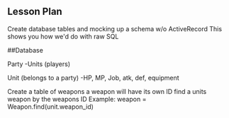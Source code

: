 
## Lesson Plan 

Create database tables and mocking up a schema w/o ActiveRecord
This shows you how we'd do with raw SQL 


##Database

Party
-Units (players) 

Unit (belongs to a party) 
-HP, MP, Job, atk, def, equipment 

Create a table of weapons
a weapon will have its own ID 
find a units weapon by the weapons ID
Example: weapon = Weapon.find(unit.weapon_id)